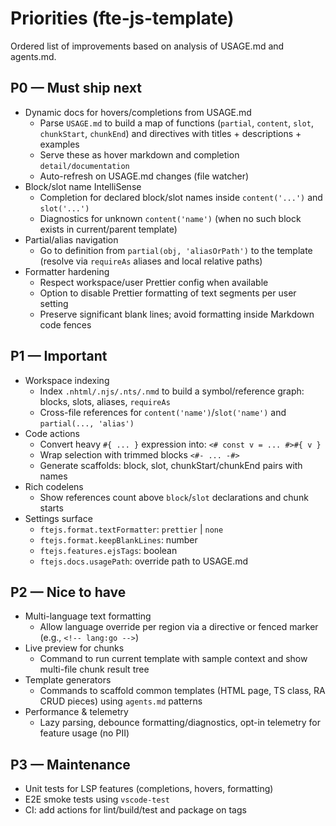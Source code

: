 # Priorities (fte-js-template)

Ordered list of improvements based on analysis of USAGE.md and agents.md.

## P0 — Must ship next
- Dynamic docs for hovers/completions from USAGE.md
  - Parse `USAGE.md` to build a map of functions (`partial`, `content`, `slot`, `chunkStart`, `chunkEnd`) and directives with titles + descriptions + examples
  - Serve these as hover markdown and completion `detail/documentation`
  - Auto-refresh on USAGE.md changes (file watcher)
- Block/slot name IntelliSense
  - Completion for declared block/slot names inside `content('...')` and `slot('...')`
  - Diagnostics for unknown `content('name')` (when no such block exists in current/parent template)
- Partial/alias navigation
  - Go to definition from `partial(obj, 'aliasOrPath')` to the template (resolve via `requireAs` aliases and local relative paths)
- Formatter hardening
  - Respect workspace/user Prettier config when available
  - Option to disable Prettier formatting of text segments per user setting
  - Preserve significant blank lines; avoid formatting inside Markdown code fences

## P1 — Important
- Workspace indexing
  - Index `.nhtml/.njs/.nts/.nmd` to build a symbol/reference graph: blocks, slots, aliases, `requireAs`
  - Cross-file references for `content('name')`/`slot('name')` and `partial(..., 'alias')`
- Code actions
  - Convert heavy `#{ ... }` expression into: `<# const v = ... #>#{ v }`
  - Wrap selection with trimmed blocks `<#- ... -#>`
  - Generate scaffolds: block, slot, chunkStart/chunkEnd pairs with names
- Rich codelens
  - Show references count above `block`/`slot` declarations and chunk starts
- Settings surface
  - `ftejs.format.textFormatter`: `prettier` | `none`
  - `ftejs.format.keepBlankLines`: number
  - `ftejs.features.ejsTags`: boolean
  - `ftejs.docs.usagePath`: override path to USAGE.md

## P2 — Nice to have
- Multi-language text formatting
  - Allow language override per region via a directive or fenced marker (e.g., `<!-- lang:go -->`)
- Live preview for chunks
  - Command to run current template with sample context and show multi-file chunk result tree
- Template generators
  - Commands to scaffold common templates (HTML page, TS class, RA CRUD pieces) using `agents.md` patterns
- Performance & telemetry
  - Lazy parsing, debounce formatting/diagnostics, opt-in telemetry for feature usage (no PII)

## P3 — Maintenance
- Unit tests for LSP features (completions, hovers, formatting)
- E2E smoke tests using `vscode-test`
- CI: add actions for lint/build/test and package on tags
